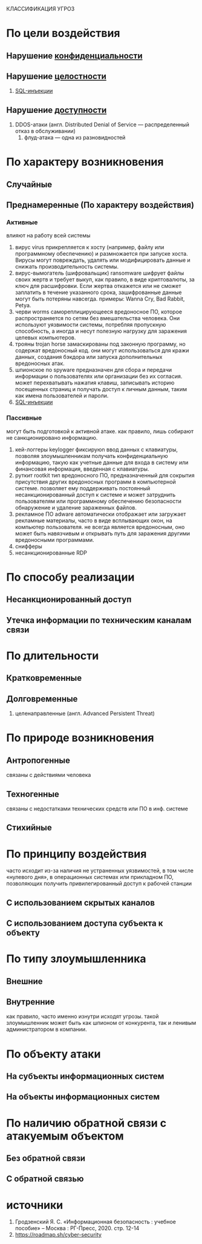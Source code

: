 КЛАССИФИКАЦИЯ УГРОЗ
# По цели воздействия
## Нарушение [конфиденциальности](cia-triad.md)
## Нарушение [целостности](cia-triad.md)
1. [SQL-инъекции](owasp-10.md)
## Нарушение [доступности](cia-triad.md)
1. DDOS-атаки (англ. Distributed Denial of Service — распределенный отказ в обслуживании)
	1. флуд-атака — одна из разновидностей
# По характеру возникновения
## Случайные 
## Преднамеренные (По характеру воздействия)
### Активные 
влияют на работу всей системы
1. вирус virus
	 прикрепляется к хосту (например, файлу или программному обеспечению) и размножается при запуске хоста. Вирусы могут повреждать, удалять или модифицировать данные и снижать производительность системы.
2. вирус-вымогатель (шифровальщик) ransomware
	шифрует файлы своих жертв и требует выкуп, как правило, в виде криптовалюты, за ключ для расшифровки. Если жертва откажется или не сможет заплатить в течение указанного срока, зашифрованные данные могут быть потеряны навсегда.
	примеры: Wanna Cry, Bad Rabbit, Petya.
3. черви worms
	самореплицирующееся вредоносное ПО, которое распространяется по сетям без вмешательства человека. Они используют уязвимости системы, потребляя пропускную способность, а иногда и несут полезную нагрузку для заражения целевых компьютеров.
4. трояны trojan horse
	 замаскированы под законную программу, но содержат вредоносный код. они могут использоваться для кражи данных, создания бэкдора или запуска дополнительных вредоносных атак.
5. шпионское по spyware
	предназначен для сбора и передачи информации о пользователях или организации без их согласия. может перехватывать нажатия клавиш, записывать историю посещенных страниц и получать доступ к личным данным, таким как имена пользователей и пароли.
6. [SQL-инъекции](owasp-10.md)
### Пассивные
могут быть подготовкой к активной атаке. как правило, лишь собирают не санкционировано информацию.
1. кей-логгеры keylogger
	фиксируюn ввод данных с клавиатуры, позволяя злоумышленникам получать конфиденциальную информацию, такую как учетные данные для входа в систему или финансовая информация, введенная с клавиатуры.
2. руткит rootkit
	тип вредоносного ПО, предназначенный для сокрытия присутствия других вредоносных программ в компьютерной системе. позволяет ему поддерживать постоянный несанкционированный доступ к системе и может затруднить пользователям или программному обеспечению безопасности обнаружение и удаление зараженных файлов.
3. рекламное ПО adware
	автоматически отображает или загружает рекламные материалы, часто в виде всплывающих окон, на компьютер пользователя. не всегда является вредоносным, оно может быть навязчивым и открывать путь для заражения другими вредоносными программами.
4. снифферы
5. несанкционированные RDP
# По способу реализации
## Несанкционированный доступ
## Утечка информации по техническим каналам связи
# По длительности
## Кратковременные
## Долговременные
1. целенаправленные (англ. Advanced Persistent Threat)
# По природе возникновения
## Антропогенные
связаны с действиями человека
## Техногенные 
связаны с недостатками технических средств или ПО в инф. системе
## Стихийные
# По принципу воздействия
часто исходит из-за наличия не устраненных уязвимостей, в том числе «нулевого дня», в операционных системах или прикладном ПО, позволяющих получить привилегированный доступ к рабочей станции
## С использованием скрытых каналов
## С использованием доступа субъекта к объекту
# По типу злоумышленника
## Внешние
## Внутренние
как правило, часто именно изнутри исходят угрозы. такой злоумышленник может быть как шпионом от конкурента, так и ленивым администратором в компании. 
# По объекту атаки
## На субъекты информационных систем 
## На объекты информационных систем
# По наличию обратной связи с атакуемым объектом
## Без обратной связи
## С обратной связью
# источники
1. Гродзенский Я. С. «Информационная безопасность : учебное пособие» – Москва : РГ-Пресс, 2020. стр. 12-14
2. https://roadmap.sh/cyber-security